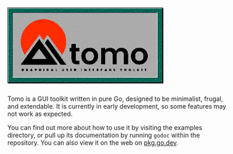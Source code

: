 # ![tomo](assets/banner.png)

Tomo is a GUI toolkit written in pure Go, designed to be minimalist, frugal, and
extendable. It is currently in early development, so some features may not work
as expected.

You can find out more about how to use it by visiting the examples directory,
or pull up its documentation by running `godoc` within the repository. You can
also view it on the web on
 [pkg.go.dev](https://pkg.go.dev/git.tebibyte.media/sashakoshka/tomo).

